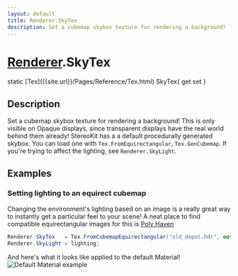```yaml
---
layout: default
title: Renderer.SkyTex
description: Set a cubemap skybox texture for rendering a background! This is only visible on Opaque displays, since transparent displays have the real world behind them already! StereoKit has a a default procedurally generated skybox. You can load one with Tex.FromEquirectangular, Tex.GenCubemap. If you're trying to affect the lighting, see Renderer.SkyLight.
---
```

# [Renderer]({{site.url}}/Pages/Reference/Renderer.html).SkyTex

<div class='signature' markdown='1'>
static [Tex]({{site.url}}/Pages/Reference/Tex.html) SkyTex{ get set }
</div>

## Description
Set a cubemap skybox texture for rendering a background! This is only visible on Opaque
displays, since transparent displays have the real world behind them already! StereoKit has a
a default procedurally generated skybox. You can load one with `Tex.FromEquirectangular`,
`Tex.GenCubemap`. If you're trying to affect the lighting, see `Renderer.SkyLight`.


## Examples

### Setting lighting to an equirect cubemap
Changing the environment's lighting based on an image is a really
great way to instantly get a particular feel to your scene! A neat
place to find compatible equirectangular images for this is
[Poly Haven](https://polyhaven.com/hdris)
```csharp
Renderer.SkyTex   = Tex.FromCubemapEquirectangular("old_depot.hdr", out SphericalHarmonics lighting);
Renderer.SkyLight = lighting;
```
And here's what it looks like applied to the default Material!
![Default Material example]({{site.screen_url}}/MaterialDefault.jpg)


